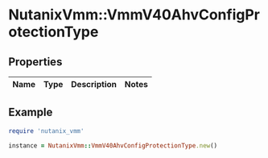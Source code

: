 # NutanixVmm::VmmV40AhvConfigProtectionType

## Properties

| Name | Type | Description | Notes |
| ---- | ---- | ----------- | ----- |

## Example

```ruby
require 'nutanix_vmm'

instance = NutanixVmm::VmmV40AhvConfigProtectionType.new()
```

